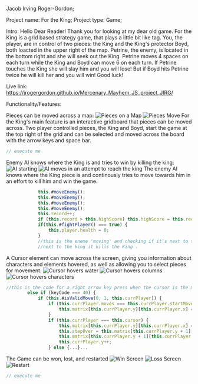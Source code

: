 Jacob Irving Roger-Gordon;

Project name: For the King;
Project type: Game;

Intro:
Hello Dear Reader! Thank you for looking at my dear old game. For the King
is a grid based strategy game, that plays a little bit like tag. You, the player,
are in control of two pieces: the King and the King's protector Boyd, both
loacted in the upper right of the map. Petrine, the enemy, is located in the bottom
right and she will seek out the King. Petrine moves 4 spaces on each turn while
the King and Boyd can move 6 on each turn.
If Petrine touches the King she will slay him and you will lose! But if Boyd hits
Petrine twice he will kill her and you will win! Good luck!

Live link: https://jrogergordon.github.io/Mercenary_Mayhem_JS_project_JIRG/


Functionality/Features:

Pieces can be moved across a map:
![Pieces on a Map](/src/assets/Functionality1.png "Pieces on a Map")
![Pieces Move](/src/assets/Functionality2.png "Pieces Move")
For the King's main feature is an interactive gridboard that pieces can be moved across. Two player controlled pieces, the King and Boyd, start the game at the top right of the grid and can be selected and moved across the board with the arrow keys and space bar.
```js script
// execute me
```

Enemy AI knows where the King is and tries to win by killing the king:
![AI starting](/src/assets/FunctionalityAI-1.png "AI Start")
![AI moves in an attempt to reach the king ](/src/assets/FunctionalityAI-2.png "AI moves")
The enemy AI knows where the King piece is and continously tries to move towards him in an effort to kill him and win the game.
```js script
            this.#moveEnemy();
            this.#moveEnemy();
            this.#moveEnemy();
            this.#moveEnemy();
            this.record++;
            if (this.record > this.highScore) this.highScore = this.record;
            if(this.#fightPlayer() === true) {
                this.player.health = 0;
            }
            //this is the eneme 'moving' and checking if it's next to the King. If the AI is    
            //next to the king it kills the King .
```



A Cursor element can move across the screen, giving you information about characters and elements hovered, as well as allowing you to select pieces for movement.
![Cursor hovers water](/src/assets/FunctionalitycursorWater.png "Cursor Hovers Water")
![Cursor hovers columns](/src/assets/FunctionalitycursorColumns.png "Cursor Hovers columns")
![Cursor hovers characters](/src/assets/FunctionalitycursorCharacters.png "Cursor Hovers characters")
```js script
//this is the code for a right arrow key press when the cursor is the main element
        else if (keyCode === 40) {
            if (this.#isValidMove(0, 1, this.currPlayer)) {
                if (this.currPlayer.moves === this.currPlayer.startMoves) {
                    this.matrix[this.currPlayer.y][this.currPlayer.x] = 10;
                }
                if (this.currPlayer === this.cursor) {
                    this.matrix[this.currPlayer.y][this.currPlayer.x] = this.stepOver;
                    this.stepOver = this.matrix[this.currPlayer.y + 1][this.currPlayer.x];
                    this.matrix[this.currPlayer.y + 1][this.currPlayer.x] = this.currPlayer.value;
                    this.currPlayer.y++;
                } else {...}...
```

The Game can be won, lost, and restarted
![Win Screen](/src/assets/FunctionalityWin.png "Win")
![Loss Screen](/src/assets/FunctionalityLoss.png "Loss")
![Restart](/src/assets/FunctionalityRestart.png "Restart")
```js script
// execute me
```

